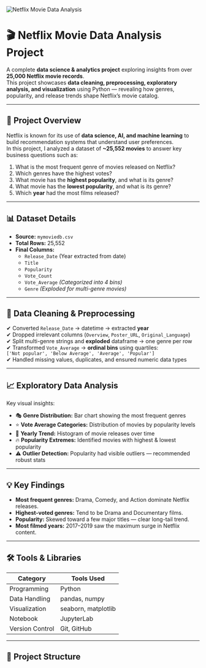 ![Netflix Movie Data Analysis](https://raw.githubusercontent.com/<shivamnsingh>/netflix-movie-analysis/main/figures/netflix_banner.png)

# 🎬 Netflix Movie Data Analysis Project  

A complete **data science & analytics project** exploring insights from over **25,000 Netflix movie records**.  
This project showcases **data cleaning, preprocessing, exploratory analysis, and visualization** using Python — revealing how genres, popularity, and release trends shape Netflix’s movie catalog.

---

## 🧠 Project Overview  

Netflix is known for its use of **data science, AI, and machine learning** to build recommendation systems that understand user preferences.  
In this project, I analyzed a dataset of **~25,552 movies** to answer key business questions such as:

1. What is the most frequent genre of movies released on Netflix?  
2. Which genres have the highest votes?  
3. What movie has the **highest popularity**, and what is its genre?  
4. What movie has the **lowest popularity**, and what is its genre?  
5. Which **year** had the most films released?

---

## 📊 Dataset Details  

- **Source:** `mymoviedb.csv`  
- **Total Rows:** 25,552  
- **Final Columns:**  
  - `Release_Date` (Year extracted from date)  
  - `Title`  
  - `Popularity`  
  - `Vote_Count`  
  - `Vote_Average` *(Categorized into 4 bins)*  
  - `Genre` *(Exploded for multi-genre movies)*  

---

## 🧹 Data Cleaning & Preprocessing  

✔ Converted `Release_Date` → datetime → extracted **year**  
✔ Dropped irrelevant columns (`Overview`, `Poster_URL`, `Original_Language`)  
✔ Split multi-genre strings and **exploded** dataframe → one genre per row  
✔ Transformed `Vote_Average` → **ordinal bins** using quartiles:  
   `['Not popular', 'Below Average', 'Average', 'Popular']`  
✔ Handled missing values, duplicates, and ensured numeric data types  

---

## 📈 Exploratory Data Analysis  

Key visual insights:  

- 🎭 **Genre Distribution:** Bar chart showing the most frequent genres  
- ⭐ **Vote Average Categories:** Distribution of movies by popularity levels  
- 📆 **Yearly Trend:** Histogram of movie releases over time  
- 🔥 **Popularity Extremes:** Identified movies with highest & lowest popularity  
- ⚠️ **Outlier Detection:** Popularity had visible outliers — recommended robust stats  

---

## 💡 Key Findings  

- **Most frequent genres:** Drama, Comedy, and Action dominate Netflix releases.  
- **Highest-voted genres:** Tend to be Drama and Documentary films.  
- **Popularity:** Skewed toward a few major titles — clear long-tail trend.  
- **Most filmed years:** 2017–2019 saw the maximum surge in Netflix content.  

---

## 🛠️ Tools & Libraries  

| Category | Tools Used |
|-----------|-------------|
| Programming | Python |
| Data Handling | pandas, numpy |
| Visualization | seaborn, matplotlib |
| Notebook | JupyterLab |
| Version Control | Git, GitHub |

---

## 📂 Project Structure  

